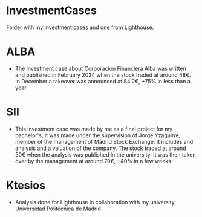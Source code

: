 # InvestmentCases
Folder with my investment cases and one from Lighthouse.
# ALBA
- The investment case about Corporación Financiera Alba was written and published in February 2024 when the stock traded at around 48€. In December a takeover was announced at 84.2€, +75% in less than a year.
# SII
- This investment case was made by me as a final project for my bachelor's, it was made under the supervision of Jorge Yzaguirre, member of the management of Madrid Stock Exchange. It includes and analysis and a valuation of the company. The stock traded at around 50€ when the analysis was published in the university. It was then taken over by the management at around 70€, +40% in a few weeks.
# Ktesios
- Analysis done for Lighthouse in collaboration with my university, Universidad Politécnica de Madrid
